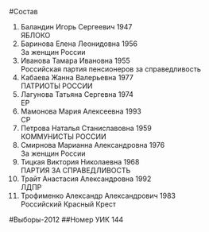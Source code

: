 #Состав
1. Баландин Игорь Сергеевич 1947   
    ЯБЛОКО
2. Баринова Елена Леонидовна 1956   
    За женщин России
3. Иванова Тамара Ивановна 1955   
    Российская партия пенсионеров за справедливость
4. Кабаева Жанна Валерьевна 1977   
    ПАТРИОТЫ РОССИИ
5. Лагунова Татьяна Сергевна 1974   
    ЕР
6. Мамонова Мария Алексеевна 1993   
    СР
7. Петрова Наталья Станиславовна 1959   
    КОММУНИСТЫ РОССИИ
8. Смирнова Марианна Александровна 1976   
    За женщин России
9. Тицкая Виктория Николаевна 1968   
    ПАРТИЯ ЗА СПРАВЕДЛИВОСТЬ
10. Трайт Анастасия Александровна 1992   
    ЛДПР
11. Трофименко Александр Александрович 1983   
    Российский Красный Крест

#Выборы-2012
##Номер УИК
144